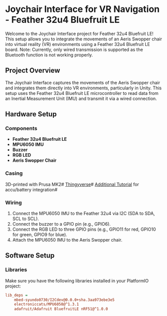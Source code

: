 # Joychair Interface for VR Navigation - Feather 32u4 Bluefruit LE

Welcome to the Joychair Interface project for Feather 32u4 Bluefruit LE! This setup allows you to integrate the movements of an Aeris Swopper chair into virtual reality (VR) environments using a Feather 32u4 Bluefruit LE board. Note: Currently, only wired transmission is supported as the Bluetooth function is not working properly.

## Project Overview

The Joychair Interface captures the movements of the Aeris Swopper chair and integrates them directly into VR environments, particularly in Unity. This setup uses the Feather 32u4 Bluefruit LE microcontroller to read data from an Inertial Measurement Unit (IMU) and transmit it via a wired connection.

## Hardware Setup

### Components
- **Feather 32u4 Bluefruit LE**
- **MPU6050 IMU**
- **Buzzer**
- **RGB LED**
- **Aeris Swopper Chair**

### Casing

3D-printed with Prusa MK2#
[Thingyverse](https://www.thingiverse.com/thing:2209964)#
[Additional Tutorial](https://www.thingiverse.com/thing:2209964) for accu/battery integration#

### Wiring
1. Connect the MPU6050 IMU to the Feather 32u4 via I2C (SDA to SDA, SCL to SCL).
2. Connect the buzzer to a GPIO pin (e.g., GPIO6).
3. Connect the RGB LED to three GPIO pins (e.g., GPIO11 for red, GPIO10 for green, GPIO9 for blue).
4. Attach the MPU6050 IMU to the Aeris Swopper chair.

## Software Setup

### Libraries
Make sure you have the following libraries installed in your PlatformIO project:

```ini
lib_deps = 
    mbed-syundo0730/I2Cdev@0.0.0+sha.3aa973ebe3e5
    electroniccats/MPU6050@^1.3.1
    adafruit/Adafruit BluefruitLE nRF51@^1.0.0
